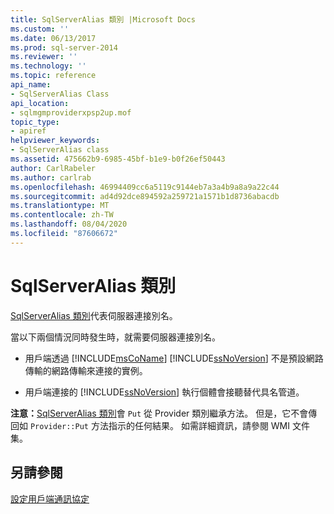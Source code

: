 ```yaml
---
title: SqlServerAlias 類別 |Microsoft Docs
ms.custom: ''
ms.date: 06/13/2017
ms.prod: sql-server-2014
ms.reviewer: ''
ms.technology: ''
ms.topic: reference
api_name:
- SqlServerAlias Class
api_location:
- sqlmgmproviderxpsp2up.mof
topic_type:
- apiref
helpviewer_keywords:
- SqlServerAlias class
ms.assetid: 475662b9-6985-45bf-b1e9-b0f26ef50443
author: CarlRabeler
ms.author: carlrab
ms.openlocfilehash: 46994409cc6a5119c9144eb7a3a4b9a8a9a22c44
ms.sourcegitcommit: ad4d92dce894592a259721a1571b1d8736abacdb
ms.translationtype: MT
ms.contentlocale: zh-TW
ms.lasthandoff: 08/04/2020
ms.locfileid: "87606672"
---
```

# <a name="sqlserveralias-class"></a>SqlServerAlias 類別
  [SqlServerAlias 類別](sqlserveralias-class.md)代表伺服器連接別名。  
  
 當以下兩個情況同時發生時，就需要伺服器連接別名。  
  
-   用戶端透過 [!INCLUDE[msCoName](../../../includes/msconame-md.md)] [!INCLUDE[ssNoVersion](../../../includes/ssnoversion-md.md)] 不是預設網路傳輸的網路傳輸來連接的實例。  
  
-   用戶端連接的 [!INCLUDE[ssNoVersion](../../../includes/ssnoversion-md.md)] 執行個體會接聽替代具名管道。  
  
 **注意：**[SqlServerAlias 類別](sqlserveralias-class.md)會 `Put` 從 Provider 類別繼承方法。 但是，它不會傳回如 `Provider::Put` 方法指示的任何結果。 如需詳細資訊，請參閱 WMI 文件集。  
  
## <a name="see-also"></a>另請參閱  
 [設定用戶端通訊協定](https://technet.microsoft.com/library/ms181035.aspx)  
  
  
